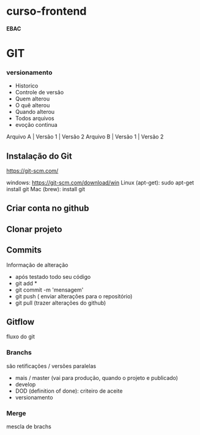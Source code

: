 # curso-frontend
#### EBAC

# GIT
### versionamento 
 - Historico
 - Controle de versão
 - Quem alterou
 - O quê alterou
 - Quando alterou
 - Todos arquivos
 - evoção continua

 Arquivo A | Versão 1 | Versão 2
 Arquivo B | Versão 1 | Versão 2

## Instalação do Git
https://git-scm.com/ 

windows: https://git-scm.com/download/win
Linux (apt-get): sudo apt-get install git
Mac (brew): install git

## Criar conta no github

## Clonar projeto

## Commits
Informação de alteração
- após testado todo seu código
- git add *
- git commit -m 'mensagem'
- git push ( enviar alterações para o repositório)
- git pull (trazer alterações do github)

## Gitflow
fluxo do git


### Branchs
são retificações / versões paralelas

-  mais / master (vai para produção, quando o projeto e publicado)
- develop
-  DOD (definition of done): criteiro de aceite
- versionamento 

### Merge
mescla de brachs